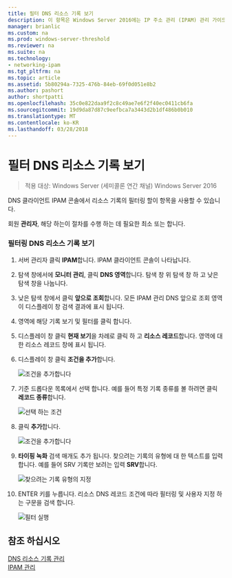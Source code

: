 ```yaml
---
title: 필터 DNS 리소스 기록 보기
description: 이 항목은 Windows Server 2016에는 IP 주소 관리 (IPAM) 관리 가이드의 일부입니다.
manager: brianlic
ms.custom: na
ms.prod: windows-server-threshold
ms.reviewer: na
ms.suite: na
ms.technology:
- networking-ipam
ms.tgt_pltfrm: na
ms.topic: article
ms.assetid: 5b80294a-7325-476b-84eb-69f0d051e8b2
ms.author: pashort
author: shortpatti
ms.openlocfilehash: 35c0e822daa9f2c8c49ae7e6f2f40ec0411cb6fa
ms.sourcegitcommit: 19d9da87d87c9eefbca7a3443d2b1df486b0b010
ms.translationtype: MT
ms.contentlocale: ko-KR
ms.lasthandoff: 03/28/2018
---
```

# <a name="filter-the-view-of-dns-resource-records"></a>필터 DNS 리소스 기록 보기

>적용 대상: Windows Server (세미콜론 연간 채널) Windows Server 2016

DNS 클라이언트 IPAM 콘솔에서 리소스 기록의 필터링 할이 항목을 사용할 수 있습니다.  
  
회원 **관리자**, 해당 하는이 절차를 수행 하는 데 필요한 최소 또는 합니다.  
  
### <a name="to-filter-the-view-of-dns-resource-records"></a>필터링 DNS 리소스 기록 보기  
  
1.  서버 관리자 클릭 **IPAM**합니다. IPAM 클라이언트 콘솔이 나타납니다.  
  
2.  탐색 창에서에 **모니터 관리**, 클릭 **DNS 영역**합니다.  탐색 창 위 탐색 창 하 고 낮은 탐색 창을 나눕니다.  
  
3.  낮은 탐색 창에서 클릭 **앞으로 조회**합니다. 모든 IPAM 관리 DNS 앞으로 조회 영역이 디스플레이 창 검색 결과에 표시 됩니다.  
  
4.  영역에 해당 기록 보기 및 필터를 클릭 합니다.  
  
5.  디스플레이 창 클릭 **현재 보기**을 차례로 클릭 하 고 **리소스 레코드**합니다. 영역에 대 한 리소스 레코드 창에 표시 됩니다.  
  
6.  디스플레이 창 클릭 **조건을 추가**합니다.  
  
    ![조건을 추가합니다](../../media/Filter-the-View-of-DNS-Resource-Records/ipam_FilterRR_01.jpg)  
  
7.  기준 드롭다운 목록에서 선택 합니다. 예를 들어 특정 기록 종류를 볼 하려면 클릭 **레코드 종류**합니다.  
  
    ![선택 하는 조건](../../media/Filter-the-View-of-DNS-Resource-Records/ipam_FilterRR_02.jpg)  
  
8.  클릭 **추가**합니다.  
  
    ![조건을 추가합니다](../../media/Filter-the-View-of-DNS-Resource-Records/ipam_FilterRR_03.jpg)  
  
9. **타이핑 녹화** 검색 매개도 추가 됩니다. 찾으려는 기록의 유형에 대 한 텍스트를 입력 합니다. 예를 들어 SRV 기록만 보려는 입력 **SRV**합니다.  
  
    ![찾으려는 기록 유형의 지정](../../media/Filter-the-View-of-DNS-Resource-Records/ipam_FilterRR_04.jpg)  
  
10. ENTER 키를 누릅니다. 리소스 DNS 레코드 조건에 따라 필터링 및 사용자 지정 하는 구문을 검색 합니다.  
  
    ![필터 실행](../../media/Filter-the-View-of-DNS-Resource-Records/ipam_FilterRR_05.jpg)  
  
## <a name="see-also"></a>참조 하십시오  
[DNS 리소스 기록 관리](DNS-Resource-Record-Management.md)  
[IPAM 관리](Manage-IPAM.md)  
  


